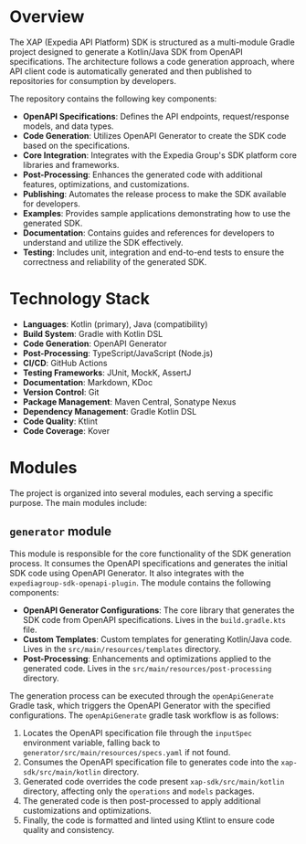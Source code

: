 # Overview
The XAP (Expedia API Platform) SDK is structured as a multi-module Gradle project designed to generate a Kotlin/Java SDK from OpenAPI specifications. The architecture follows a code generation approach, where API client code is automatically generated and then published to repositories for consumption by developers.

The repository contains the following key components:
- **OpenAPI Specifications**: Defines the API endpoints, request/response models, and data types.
- **Code Generation**: Utilizes OpenAPI Generator to create the SDK code based on the specifications.
- **Core Integration**: Integrates with the Expedia Group's SDK platform core libraries and frameworks.
- **Post-Processing**: Enhances the generated code with additional features, optimizations, and customizations.
- **Publishing**: Automates the release process to make the SDK available for developers.
- **Examples**: Provides sample applications demonstrating how to use the generated SDK.
- **Documentation**: Contains guides and references for developers to understand and utilize the SDK effectively.
- **Testing**: Includes unit, integration and end-to-end tests to ensure the correctness and reliability of the generated SDK.

# Technology Stack
- **Languages**: Kotlin (primary), Java (compatibility)
- **Build System**: Gradle with Kotlin DSL
- **Code Generation**: OpenAPI Generator
- **Post-Processing**: TypeScript/JavaScript (Node.js)
- **CI/CD**: GitHub Actions
- **Testing Frameworks**: JUnit, MockK, AssertJ
- **Documentation**: Markdown, KDoc
- **Version Control**: Git
- **Package Management**: Maven Central, Sonatype Nexus
- **Dependency Management**: Gradle Kotlin DSL
- **Code Quality**: Ktlint
- **Code Coverage**: Kover

# Modules
The project is organized into several modules, each serving a specific purpose. The main modules include:

## `generator` module
This module is responsible for the core functionality of the SDK generation process. It consumes the OpenAPI specifications and generates the initial SDK code using OpenAPI Generator. It also integrates with the `expediagroup-sdk-openapi-plugin`. The module contains the following components:
- **OpenAPI Generator Configurations**: The core library that generates the SDK code from OpenAPI specifications. Lives in the `build.gradle.kts` file.
- **Custom Templates**: Custom templates for generating Kotlin/Java code. Lives in the `src/main/resources/templates` directory.
- **Post-Processing**: Enhancements and optimizations applied to the generated code. Lives in the `src/main/resources/post-processing` directory.

The generation process can be executed through the `openApiGenerate` Gradle task, which triggers the OpenAPI Generator with the specified configurations. The `openApiGenerate` gradle task workflow is as follows:
1. Locates the OpenAPI specification file through the `inputSpec` environment variable, falling back to `generator/src/main/resources/specs.yaml` if not found.
2. Consumes the OpenAPI specification file to generates code into the `xap-sdk/src/main/kotlin` directory.
3. Generated code overrides the code present `xap-sdk/src/main/kotlin` directory, affecting only the `operations` and `models` packages.
4. The generated code is then post-processed to apply additional customizations and optimizations.
5. Finally, the code is formatted and linted using Ktlint to ensure code quality and consistency.
